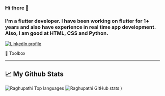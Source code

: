 ### Hi there 👋

<!--
**Raghupathi22/Raghupathi22** is a ✨ _special_ ✨ repository because its `README.md` (this file) appears on your GitHub profile.**-->
### I'm a flutter developer. I have been working on flutter for 1+ years and also have experience in real time app development. Also, I am good at HTML, CSS and Python.


[![LinkedIn profile](https://img.shields.io/badge/LinkedIn-blue?style=flat&logo=linkedin&labelColor=blue)](https://www.linkedin.com/in/raghupathi-manchala-330193182/)

🧰 Toolbox 





<!--

📗 Latest Blog Articles 
---

<!-- BLOG-POST-LIST:START -->


<!-- BLOG-POST-LIST:END -->

 
<!--
▶ [More Blog Posts] (https://mns.hashnode.dev/)

Here are some ideas to get you started:

- 🔭 I’m currently working on ...
- 🌱 I’m currently learning ...
- 👯 I’m looking to collaborate on ...
- 🤔 I’m looking for help with ...
- 💬 Ask me about ...
- 📫 How to reach me: ...
- 😄 Pronouns: ...
- ⚡ Fun fact: ...

-->
---

## 📈 My Github Stats

![Raghupathi Top languages](https://github-readme-stats.vercel.app/api/top-langs/?username=Raghupathi22&theme=radical)
![Raghupathi GitHub stats](https://github-readme-stats.vercel.app/api?username=Raghupathi22&&show_icons=true&theme=radical&count_private=true)
)

